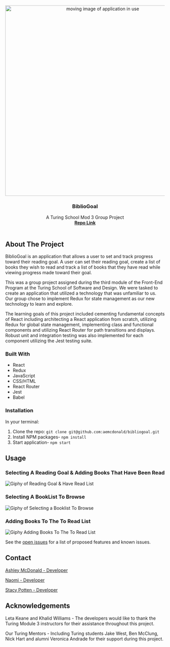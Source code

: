 <br />
<p align="center">
  <a href="https://github.com/aemcdonald/bibliogoal">
    <img src="src/RTJourney1.gif" alt="moving image of application in use" width="600">
  </a>
  <h3 align="center">BiblioGoal</h3>
  <p align="center">
    A Turing School Mod 3 Group Project
    <br />
    <a href="https://github.com/aemcdonald/bibliogoal"><strong>Repo Link</strong></a>
    <br />
    <br />
  </p>
</p>

## About The Project
BiblioGoal is an application that allows a user to set and track progress toward their reading goal. A user can set their reading goal, create a list of books they wish to read and track a list of books that they have read while viewing progress made toward their goal.

This was a group project assigned during the third module of the Front-End Program at the Turing School of Software and Design. We were tasked to create an application that utilized a technology that was unfamiliar to us. Our group chose to implement Redux for state management as our new technology to learn and explore.

The learning goals of this project included cementing fundamental concepts of React including architecting a React application from scratch, utilizing Redux for global state management, implementing class and functional components and utilizing React Router for path transitions and displays. Robust unit and integration testing was also implemented for each component utilizing the Jest testing suite.

### Built With
* React
* Redux
* JavaScript
* CSS/HTML
* React Router
* Jest
* Babel

### Installation
In your terminal:
1. Clone the repo:
`git clone git@github.com:aemcdonald/bibliogoal.git`
2. Install NPM packages- `npm install`
3. Start application- `npm start`

## Usage
### Selecting A Reading Goal & Adding Books That Have Been Read
![Giphy of Reading Goal & Have Read List](./src/images/BiblioGoal1.gif)

### Selecting A BookList To Browse
![Giphy of Selecting a Booklist To Browse](./src/images/BiblioGoal3.gif)

### Adding Books To The To Read List
![Giphy Adding Books To The To Read List](./src/images/BiblioGoal2.gif)

See the [open issues](https://github.com/aemcdonald/bibliogoal/issues) for a list of proposed features and known issues.

## Contact
[Ashley McDonald - Developer](https://github.com/aemcdonald)

[Naomi - Developer](https://github.com/nware1066)

[Stacy Potten - Developer](https://github.com/stacyp2006)

## Acknowledgements
Leta Keane and Khalid Williams - The developers would like to thank the Turing Module 3 instructors for their assistance throughout this project.

Our Turing Mentors - Including Turing students Jake West, Ben McClung, Nick Hart and alumni Veronica Andrade for their support during this project.
